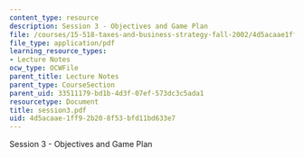 ```yaml
---
content_type: resource
description: Session 3 - Objectives and Game Plan
file: /courses/15-518-taxes-and-business-strategy-fall-2002/4d5acaae1ff92b208f53bfd11bd633e7_session3.pdf
file_type: application/pdf
learning_resource_types:
- Lecture Notes
ocw_type: OCWFile
parent_title: Lecture Notes
parent_type: CourseSection
parent_uid: 33511179-bd1b-4d3f-07ef-573dc3c5ada1
resourcetype: Document
title: session3.pdf
uid: 4d5acaae-1ff9-2b20-8f53-bfd11bd633e7
---
```

Session 3 - Objectives and Game Plan

